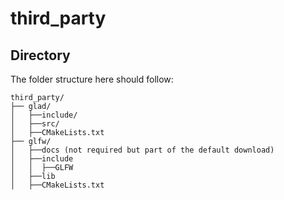 # third_party

## Directory
The folder structure here should follow:
```
third_party/
├── glad/ 
│   ├──include/
│   ├──src/
│   ├──CMakeLists.txt
├── glfw/ 
│   ├──docs (not required but part of the default download)
│   ├──include
│   │  ├──GLFW
│   ├──lib
│   ├──CMakeLists.txt
```